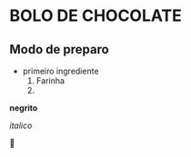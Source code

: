 # BOLO DE CHOCOLATE 

## Modo de preparo

- primeiro ingrediente
  1. Farinha
  2. 

**negrito**

_italico_ 

:birthday:





